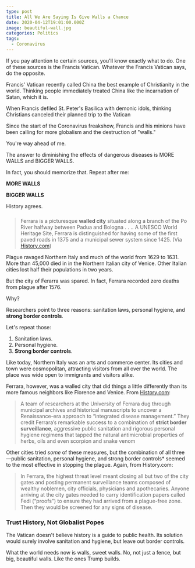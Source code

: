 ```yaml
---
type: post
title: All We Are Saying Is Give Walls a Chance
date: 2020-04-12T19:01:00.000Z
image: beautiful-wall.jpg
categories: Politics
tags:
  - Coronavirus
---
```

If you pay attention to certain sources, you'll know exactly what to do. One of these sources is the Francis Vatican. Whatever the Francis Vatican says, do the opposite. 

Francis' Vatican recently called China the best example of Christianity in the world. Thinking people immediately treated China like the incarnation of Satan, which it is. 

When Francis defiled St. Peter's Basilica with demonic idols, thinking Christians canceled their planned trip to the Vatican 

Since the start of the Coronavirus freakshow, Francis and his minions have been calling for more globalism and the destruction of "walls." 

You're way ahead of me. 

The answer to diminishing the effects of dangerous diseases is MORE WALLS and BIGGER WALLS.  

In fact, you should memorize that. Repeat after me:

**MORE WALLS**

**BIGGER WALLS**

History agrees. 

### 

 > Ferrara is a picturesque **walled city** situated along a branch of the Po River halfway between Padua and Bologna . . .. A UNESCO World Heritage Site, Ferrara is distinguished for having some of the first paved roads in 1375 and a municipal sewer system since 1425. (Via [History.com](https://www.history.com/news/plague-italy-public-health-ferrara))

Plague ravaged Northern Italy and much of the world from 1629 to 1631. More than 45,000 died in in the Northern Italian city of Venice. Other Italian cities lost half their populations in two years. 

But the city of Ferarra was spared. In fact, Ferrara recorded zero deaths from plague after 1576. 

Why?

Researchers point to three reasons: sanitation laws, personal hygiene, and **strong border controls**.

Let's repeat those:

1. Sanitation laws.
2. Personal hygiene.
3. **Strong border controls**.

Like today, Northern Italy was an arts and commerce center. Its cities and town were cosmopolitan, attracting visitors from all over the world. The place was wide open to immigrants and visitors alike. 

Ferrara, however, was a walled city that did things a little differently than its more famous neighbors like Florence and Venice. From [History.com](https://www.history.com/news/plague-italy-public-health-ferrara):

> A team of researchers at the University of Ferrara dug through municipal archives and historical manuscripts to uncover a Renaissance-era approach to “integrated disease management.” They credit Ferrara’s remarkable success to a combination of **strict border surveillance**, aggressive public sanitation and rigorous personal hygiene regimens that tapped the natural antimicrobial properties of herbs, oils and even scorpion and snake venom

Other cities tried *some* of these measures, but the combination of all three—public sanitation, personal hygiene, and strong border controls* seemed to the most effective in stopping the plague. Again, from History.com:

> In Ferrara, the highest threat level meant closing all but two of the city gates and posting permanent surveillance teams composed of wealthy noblemen, city officials, physicians and apothecaries. Anyone arriving at the city gates needed to carry identification papers called Fedi (“proofs”) to ensure they had arrived from a plague-free zone. Then they would be screened for any signs of disease.

### Trust History, Not Globalist Popes

The Vatican doesn't believe history is a guide to public health. Its solution would surely involve sanitation and hygiene, but leave out border controls. 

What the world needs now is walls, sweet walls. No, not just a fence, but big, beautiful walls. Like the ones Trump builds. 